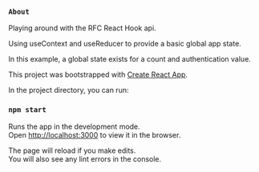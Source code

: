 
### `About`

Playing around with the RFC React Hook api.

Using useContext and useReducer to provide a basic global app state.

In this example, a global state exists for a count and authentication value.




This project was bootstrapped with [Create React App](https://github.com/facebook/create-react-app).

In the project directory, you can run:

### `npm start`

Runs the app in the development mode.<br>
Open [http://localhost:3000](http://localhost:3000) to view it in the browser.

The page will reload if you make edits.<br>
You will also see any lint errors in the console.
